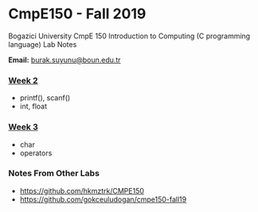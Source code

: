 # CmpE150 - Fall 2019

Bogazici University CmpE 150 Introduction to Computing (C programming language) Lab Notes 

**Email:** burak.suyunu@boun.edu.tr

### [Week 2](Week_02/)

* printf(), scanf()
* int, float

### [Week 3](Week_03/)

* char
* operators

### Notes From Other Labs

* https://github.com/hkmztrk/CMPE150
* https://github.com/gokceuludogan/cmpe150-fall19


